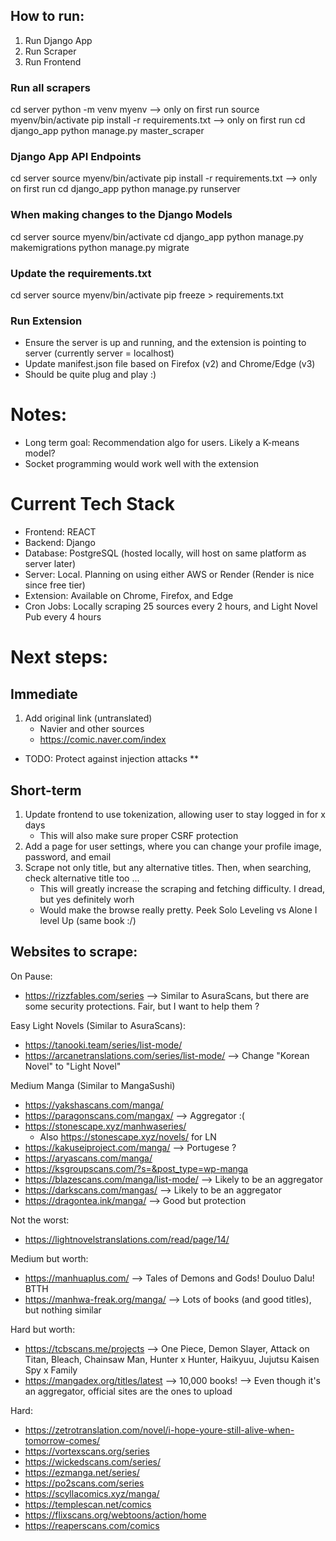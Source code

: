 ## How to run:
1. Run Django App
2. Run Scraper
3. Run Frontend

### Run all scrapers
cd server
python -m venv myenv --> only on first run
source myenv/bin/activate
pip install -r requirements.txt  --> only on first run
cd django_app
python manage.py master_scraper

### Django App API Endpoints
cd server
source myenv/bin/activate
pip install -r requirements.txt  --> only on first run
cd django_app
python manage.py runserver

### When making changes to the Django Models
cd server
source myenv/bin/activate
cd django_app
python manage.py makemigrations
python manage.py migrate

### Update the requirements.txt
cd server
source myenv/bin/activate
pip freeze > requirements.txt

### Run Extension
- Ensure the server is up and running, and the extension is pointing to server (currently server = localhost)
- Update manifest.json file based on Firefox (v2) and Chrome/Edge (v3)
- Should be quite plug and play :)

# Notes:
- Long term goal: Recommendation algo for users. Likely a K-means model?
- Socket programming would work well with the extension

# Current Tech Stack
- Frontend: REACT
- Backend: Django
- Database: PostgreSQL (hosted locally, will host on same platform as server later)
- Server: Local. Planning on using either AWS or Render (Render is nice since free tier)
- Extension: Available on Chrome, Firefox, and Edge
- Cron Jobs: Locally scraping 25 sources every 2 hours, and Light Novel Pub every 4 hours

# Next steps:

## Immediate
1. Add original link (untranslated)
    - Navier and other sources 
    - https://comic.naver.com/index
- TODO: Protect against injection attacks **

## Short-term
1. Update frontend to use tokenization, allowing user to stay logged in for x days
    - This will also make sure proper CSRF protection
2. Add a page for user settings, where you can change your profile image, password, and email
3. Scrape not only title, but any alternative titles. Then, when searching, check alternative title too ...
    - This will greatly increase the scraping and fetching difficulty. I dread, but yes definitely worh 
    - Would make the browse really pretty. Peek Solo Leveling vs Alone I level Up (same book :/)

## Websites to scrape:
On Pause:
- https://rizzfables.com/series --> Similar to AsuraScans, but there are some security protections. Fair, but I want to help them ?

Easy Light Novels (Similar to AsuraScans):
- https://tanooki.team/series/list-mode/
- https://arcanetranslations.com/series/list-mode/ --> Change "Korean Novel" to "Light Novel"

Medium Manga (Similar to MangaSushi)
- https://yakshascans.com/manga/
- https://paragonscans.com/mangax/ --> Aggregator :(
- https://stonescape.xyz/manhwaseries/
    - Also https://stonescape.xyz/novels/ for LN
- https://kakuseiproject.com/manga/ --> Portugese ?
- https://aryascans.com/manga/
- https://ksgroupscans.com/?s=&post_type=wp-manga
- https://blazescans.com/manga/list-mode/ --> Likely to be an aggregator
- https://darkscans.com/mangas/ --> Likely to be an aggregator
- https://dragontea.ink/manga/ --> Good but protection

Not the worst:
- https://lightnovelstranslations.com/read/page/14/

Medium but worth:
- https://manhuaplus.com/ --> Tales of Demons and Gods! Douluo Dalu! BTTH
- https://manhwa-freak.org/manga/ --> Lots of books (and good titles), but nothing similar

Hard but worth:
- https://tcbscans.me/projects --> One Piece, Demon Slayer, Attack on Titan, Bleach, Chainsaw Man, Hunter x Hunter, Haikyuu, Jujutsu Kaisen Spy x Family
- https://mangadex.org/titles/latest --> 10,000 books! --> Even though it's an aggregator, official sites are the ones to upload

Hard:
- https://zetrotranslation.com/novel/i-hope-youre-still-alive-when-tomorrow-comes/
- https://vortexscans.org/series
- https://wickedscans.com/series/
- https://ezmanga.net/series/
- https://po2scans.com/series
- https://scyllacomics.xyz/manga/
- https://templescan.net/comics
- https://flixscans.org/webtoons/action/home
- https://reaperscans.com/comics